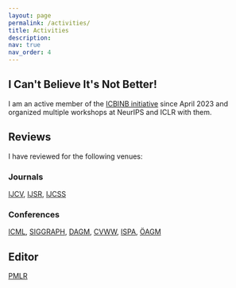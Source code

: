 ```yaml
---
layout: page
permalink: /activities/
title: Activities
description: 
nav: true
nav_order: 4
---
```


## I Can't Believe It's Not Better!

I am an active member of the [ICBINB initiative](https://icbinb.github.io/) since April 2023 and organized multiple workshops at NeurIPS and ICLR with them.

## Reviews

I have reviewed for the following venues:

### Journals

[IJCV](https://link.springer.com/journal/11263), [IJSR](https://link.springer.com/journal/12369), [IJCSS](https://sciendo.com/journal/IJCSS)

### Conferences
[ICML](https://icml.cc/), [SIGGRAPH](https://www.siggraph.org/), [DAGM](https://www.dagm-gcpr.de/year/2023), [CVWW](https://www.tugraz.at/events/cvww2025/home), [ISPA](https://www.isispa.org/home), [ÖAGM](https://workshops.aapr.at/)

## Editor
[PMLR](https://proceedings.mlr.press/v239/)